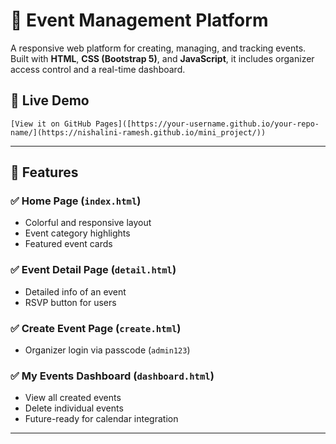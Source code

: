 # 🎉 Event Management Platform

A responsive web platform for creating, managing, and tracking events. Built with **HTML**, **CSS (Bootstrap 5)**, and **JavaScript**, it includes organizer access control and a real-time dashboard.

## 🔗 Live Demo
```
[View it on GitHub Pages]([https://your-username.github.io/your-repo-name/](https://nishalini-ramesh.github.io/mini_project/))  
```
---

## 📁 Features

### ✅ Home Page (`index.html`)
- Colorful and responsive layout
- Event category highlights
- Featured event cards

### ✅ Event Detail Page (`detail.html`)
- Detailed info of an event
- RSVP button for users

### ✅ Create Event Page (`create.html`)
- Organizer login via passcode (`admin123`)

### ✅ My Events Dashboard (`dashboard.html`)
- View all created events
- Delete individual events
- Future-ready for calendar integration

---



